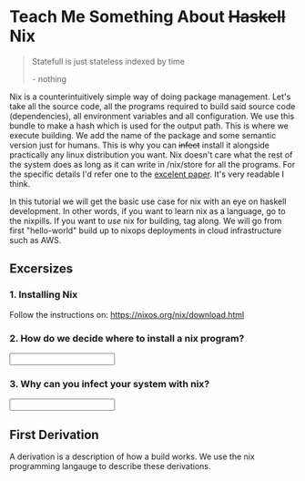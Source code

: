 # Teach Me Something About ~~Haskell~~ Nix

> Statefull is just stateless indexed by time
> 
> \- nothing

Nix is a counterintuitively simple way of doing package management.
Let's take all the source code, all the programs required to build said source code (dependencies),
all environment variables and all configuration.
We use this bundle to make a hash which is used for the output path.
This is where we execute building.
We add the name of the package and some semantic version just for humans.
This is why you can ~~infect~~ install it alongside practically any linux distribution you want.
Nix doesn't care what the rest of the system does as long as it can
write in /nix/store for all the programs.
For the specific details I'd refer one to the [excelent paper](https://nixos.org/~eelco/pubs/nixos-jfp-final.pdf).
It's very readable I think.

In this tutorial we will get the basic use case for nix with an eye on
haskell development. 
In other words, if you want to learn nix as a language, go to the nixpills.
If you want to *use* nix for building, tag along.
We will go from first "hello-world" build up to nixops deployments in cloud infrastructure such as AWS.

## Excersizes

### 1. Installing Nix
Follow the instructions on: https://nixos.org/nix/download.html

### 2. How do we decide where to install a nix program?

<input type="text" />

### 3. Why can you infect your system with nix?

<input type="text" />

## First Derivation
A derivation is a description of how a build works.
We use the nix programming langauge to describe these derivations.

